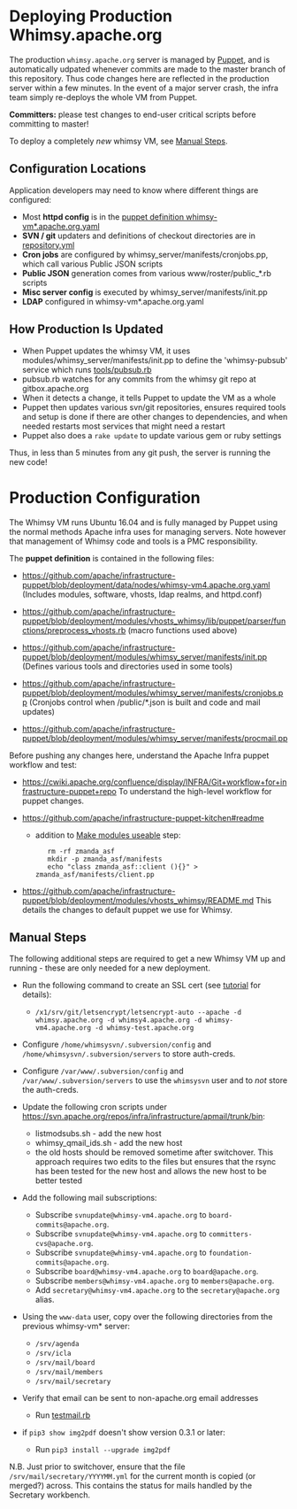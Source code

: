 Deploying Production Whimsy.apache.org
==========

The production `whimsy.apache.org` server is managed by [Puppet](puppetnode), and 
is automatically udpated whenever commits are made to the master branch
of this repository.  Thus code changes here are reflected in the production
server within a few minutes.  In the event of a major server crash, the 
infra team simply re-deploys the whole VM from Puppet.

**Committers:** please test changes to end-user critical scripts before 
committing to master! 

To deploy a completely _new_ whimsy VM, see [Manual Steps](#manual-steps).

Configuration Locations
----
Application developers may need to know where different things are configured:

- Most **httpd config** is in the [puppet definition whimsy-vm*.apache.org.yaml](#puppetnode)
- **SVN / git** updaters and definitions of checkout directories are in [repository.yml](repository.yml)
- **Cron jobs** are configured by whimsy_server/manifests/cronjobs.pp, which call various Public JSON scripts
- **Public JSON** generation comes from various www/roster/public_*.rb scripts
- **Misc server config** is executed by whimsy_server/manifests/init.pp
- **LDAP** configured in whimsy-vm*.apache.org.yaml

How Production Is Updated
----

- When Puppet updates the whimsy VM, it uses modules/whimsy_server/manifests/init.pp
  to define the 'whimsy-pubsub' service which runs [tools/pubsub.rb](tools/pubsub.rb)
- pubsub.rb watches for any commits from the whimsy git repo at gitbox.apache.org
- When it detects a change, it tells Puppet to update the VM as a whole
- Puppet then updates various svn/git repositories, ensures required tools and setup 
  is done if there are other changes to dependencies, and when needed restarts most 
  services that might need a restart
- Puppet also does a `rake update` to update various gem or ruby settings

Thus, in less than 5 minutes from any git push, the server is running the new code!


Production Configuration
==========

The Whimsy VM runs Ubuntu 16.04 and is fully managed by Puppet using 
the normal methods Apache infra uses for managing servers.  Note however 
that management of Whimsy code and tools is a PMC responsibility.  

<a name="puppetnode"></a>
The **puppet definition** is contained in the following files:

 * https://github.com/apache/infrastructure-puppet/blob/deployment/data/nodes/whimsy-vm4.apache.org.yaml (Includes modules, software, vhosts, ldap realms, and httpd.conf)

 * https://github.com/apache/infrastructure-puppet/blob/deployment/modules/vhosts_whimsy/lib/puppet/parser/functions/preprocess_vhosts.rb (macro functions used above)

 * https://github.com/apache/infrastructure-puppet/blob/deployment/modules/whimsy_server/manifests/init.pp (Defines various tools and directories used in some tools)
 
 * https://github.com/apache/infrastructure-puppet/blob/deployment/modules/whimsy_server/manifests/cronjobs.pp (Cronjobs control when /public/*.json is built and code and mail updates)

 * https://github.com/apache/infrastructure-puppet/blob/deployment/modules/whimsy_server/manifests/procmail.pp

Before pushing any changes here, understand the Apache Infra puppet workflow and test:

 * https://cwiki.apache.org/confluence/display/INFRA/Git+workflow+for+infrastructure-puppet+repo
   To understand the high-level workflow for puppet changes.
   
 * https://github.com/apache/infrastructure-puppet-kitchen#readme
   * addition to [Make modules useable](https://github.com/apache/infrastructure-puppet-kitchen#make-modules-useable) step:
 
            rm -rf zmanda_asf
            mkdir -p zmanda_asf/manifests
            echo "class zmanda_asf::client (){}" > zmanda_asf/manifests/client.pp

 * https://github.com/apache/infrastructure-puppet/blob/deployment/modules/vhosts_whimsy/README.md
   This details the changes to default puppet we use for Whimsy.

Manual Steps
------------

The following additional steps are required to get a new Whimsy VM up 
and running - these are only needed for a new deployment.

 * Run the following command to create an SSL cert (see [tutorial](https://www.digitalocean.com/community/tutorials/how-to-secure-apache-with-let-s-encrypt-on-ubuntu-14-04) for details):
     * `/x1/srv/git/letsencrypt/letsencrypt-auto --apache -d whimsy.apache.org -d whimsy4.apache.org -d whimsy-vm4.apache.org -d whimsy-test.apache.org`

 * Configure `/home/whimsysvn/.subversion/config` and
   `/home/whimsysvn/.subversion/servers` to store auth-creds.

 * Configure `/var/www/.subversion/config` and
   `/var/www/.subversion/servers` to use the `whimsysvn` user and to *not*
   store the auth-creds.

 * Update the following cron scripts under https://svn.apache.org/repos/infra/infrastructure/apmail/trunk/bin:
     * listmodsubs.sh - add the new host
     * whimsy_qmail_ids.sh - add the new host
     * the old hosts should be removed sometime after switchover. This approach requires two edits to the files
     but ensures that the rsync has been tested for the new host and allows the new host to be better tested

 * Add the following mail subscriptions:
    * Subscribe `svnupdate@whimsy-vm4.apache.org` to `board-commits@apache.org`.
    * Subscribe `svnupdate@whimsy-vm4.apache.org` to `committers-cvs@apache.org`.
    * Subscribe `svnupdate@whimsy-vm4.apache.org` to `foundation-commits@apache.org`.
    * Subscribe `board@whimsy-vm4.apache.org` to `board@apache.org`.
    * Subscribe `members@whimsy-vm4.apache.org` to `members@apache.org`.
    * Add `secretary@whimsy-vm4.apache.org` to the `secretary@apache.org` alias.

 * Using the `www-data` user, copy over the following directories from
   the previous whimsy-vm* server:
   * `/srv/agenda`
   * `/srv/icla`
   * `/srv/mail/board`
   * `/srv/mail/members`
   * `/srv/mail/secretary`

 * Verify that email can be sent to non-apache.org email addresses
   * Run [testmail.rb](tools/testmail.rb)

 * if `pip3 show img2pdf` doesn't show version 0.3.1 or later:
   * Run `pip3 install --upgrade img2pdf`

N.B. Just prior to switchover, ensure that the file `/srv/mail/secretary/YYYYMM.yml`
for the current month is copied (or merged?) across. This contains the status for mails
handled by the Secretary workbench.

